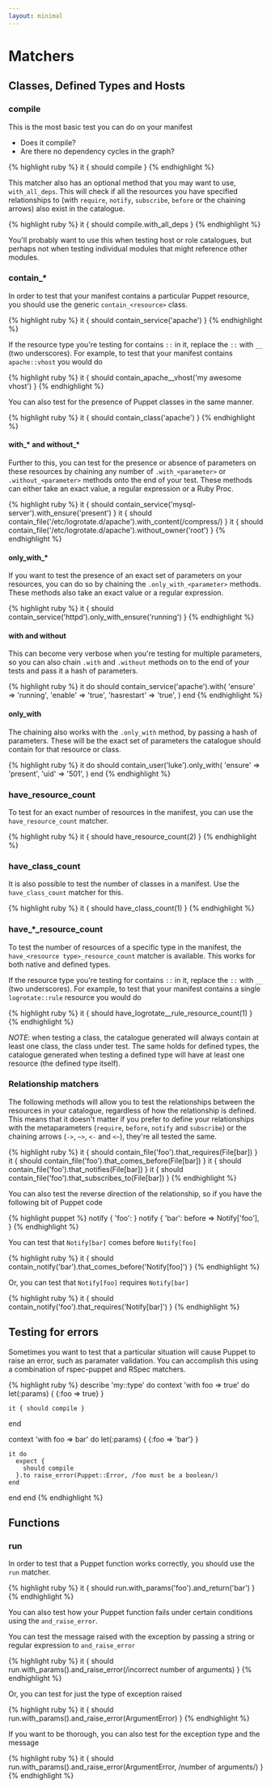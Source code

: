 ```yaml
---
layout: minimal
---
```


# Matchers
## Classes, Defined Types and Hosts
### compile
This is the most basic test you can do on your manifest
 * Does it compile?
 * Are there no dependency cycles in the graph?

{% highlight ruby %}
it { should compile }
{% endhighlight %}

This matcher also has an optional method that you may want to use,
`with_all_deps`. This will check if all the resources you have specified
relationships to (with `require`, `notify`, `subscribe`, `before` or the
chaining arrows) also exist in the catalogue.

{% highlight ruby %}
it { should compile.with_all_deps }
{% endhighlight %}

You'll probably want to use this when testing host or role catalogues, but
perhaps not when testing individual modules that might reference other modules.

### contain_\*
In order to test that your manifest contains a particular Puppet resource, you
should use the generic `contain_<resource>` class.

{% highlight ruby %}
it { should contain_service('apache') }
{% endhighlight %}

If the resource type you're testing for contains `::` in it, replace the `::`
with `__` (two underscores).  For example, to test that your manifest contains
`apache::vhost` you would do

{% highlight ruby %}
it { should contain_apache__vhost('my awesome vhost') }
{% endhighlight %}

You can also test for the presence of Puppet classes in the same manner.

{% highlight ruby %}
it { should contain_class('apache') }
{% endhighlight %}

#### with\_\* and without\_\*
Further to this, you can test for the presence or absence of parameters on
these resources by chaining any number of `.with_<parameter>` or
`.without_<parameter>` methods onto the end of your test.  These methods can
either take an exact value, a regular expression or a Ruby Proc.

{% highlight ruby %}
it { should contain_service('mysql-server').with_ensure('present') }
it { should contain_file('/etc/logrotate.d/apache').with_content(/compress/) }
it { should contain_file('/etc/logrotate.d/apache').without_owner('root') }
{% endhighlight %}

#### only_with\_\*
If you want to test the presence of an exact set of parameters on your
resources, you can do so by chaining the `.only_with_<parameter>` methods.
These methods also take an exact value or a regular expression.

{% highlight ruby %}
it { should contain_service('httpd').only_with_ensure('running') }
{% endhighlight %}

#### with and without
This can become very verbose when you're testing for multiple parameters, so
you can also chain `.with` and `.without` methods on to the end of your tests
and pass it a hash of parameters.

{% highlight ruby %}
it do
  should contain_service('apache').with(
    'ensure'     => 'running',
    'enable'     => 'true',
    'hasrestart' => 'true',
  )
end
{% endhighlight %}

#### only_with
The chaining also works with the `.only_with` method, by passing a hash of
parameters. These will be the exact set of parameters the catalogue should
contain for that resource or class.

{% highlight ruby %}
it do
  should contain_user('luke').only_with(
    'ensure' => 'present',
    'uid'    => '501',
  )
end
{% endhighlight %}

### have_resource_count
To test for an exact number of resources in the manifest, you can use the
`have_resource_count` matcher.

{% highlight ruby %}
it { should have_resource_count(2) }
{% endhighlight %}

### have_class_count
It is also possible to test the number of classes in a manifest. Use the
`have_class_count` matcher for this.

{% highlight ruby %}
it { should have_class_count(1) }
{% endhighlight %}

### have\_\*\_resource\_count
To test the number of resources of a specific type in the manifest, the
`have_<resource type>_resource_count` matcher is available. This works for
both native and defined types.

If the resource type you're testing for contains `::` in it, replace the `::`
with `__` (two underscores).  For example, to test that your manifest contains
a single `logrotate::rule` resource you would do

{% highlight ruby %}
it { should have_logrotate__rule_resource_count(1) }
{% endhighlight %}

*NOTE*: when testing a class, the catalogue generated will always contain at
least one class, the class under test. The same holds for defined types, the
catalogue generated when testing a defined type will have at least one resource
(the defined type itself).

### Relationship matchers
The following methods will allow you to test the relationships between the
resources in your catalogue, regardless of how the relationship is defined.
This means that it doesn't matter if you prefer to define your relationships
with the metaparameters (`require`, `before`, `notify` and `subscribe`) or the
chaining arrows (`->`, `~>`, `<-` and `<~`), they're all tested the same.

{% highlight ruby %}
it { should contain_file('foo').that_requires(File[bar]) }
it { should contain_file('foo').that_comes_before(File[bar]) }
it { should contain_file('foo').that_notifies(File[bar]) }
it { should contain_file('foo').that_subscribes_to(File[bar]) }
{% endhighlight %}

You can also test the reverse direction of the relationship, so if you have the
following bit of Puppet code

{% highlight puppet %}
notify { 'foo': }
notify { 'bar':
  before => Notify['foo'],
}
{% endhighlight %}

You can test that `Notify[bar]` comes before `Notify[foo]`

{% highlight ruby %}
it { should contain_notify('bar').that_comes_before('Notify[foo]') }
{% endhighlight %}

Or, you can test that `Notify[foo]` requires `Notify[bar]`

{% highlight ruby %}
it { should contain_notify('foo').that_requires('Notify[bar]') }
{% endhighlight %}

## Testing for errors
Sometimes you want to test that a particular situation will cause Puppet to
raise an error, such as paramater validation.  You can accomplish this using
a combination of rspec-puppet and RSpec matchers.

{% highlight ruby %}
describe 'my::type' do
  context 'with foo => true' do
    let(:params) { {:foo => true} }

    it { should compile }
  end

  context 'with foo => bar' do
    let(:params) { {:foo => 'bar'} }

    it do
      expect {
        should compile
      }.to raise_error(Puppet::Error, /foo must be a boolean/)
    end
  end
end
{% endhighlight %}

## Functions
### run
In order to test that a Puppet function works correctly, you should use the
`run` matcher.

{% highlight ruby %}
it { should run.with_params('foo').and_return('bar') }
{% endhighlight %}

You can also test how your Puppet function fails under certain conditions using
the `and_raise_error`.

You can test the message raised with the exception by passing a string or
regular expression to `and_raise_error`

{% highlight ruby %}
it { should run.with_params().and_raise_error(/incorrect number of arguments) }
{% endhighlight %}

Or, you can test for just the type of exception raised

{% highlight ruby %}
it { should run.with_params().and_raise_error(ArgumentError) }
{% endhighlight %}

If you want to be thorough, you can also test for the exception type and the
message

{% highlight ruby %}
it { should run.with_params().and_raise_error(ArgumentError, /number of arguments/) }
{% endhighlight %}
